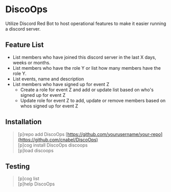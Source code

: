 # DiscoOps
Utilize Discord Red Bot to host operational features to make it easier running a discord server.

## Feature List
- List members who have joined this discord server in the last X days, weeks or months.
- List members who have the role Y or list how many members have the role Y.
- List events, name and description
- List members who have signed up for event Z
  - Create a role for event Z and add or update list based on who's signed up for event Z
  - Update role for event Z to add, update or remove members based on whos signed up for event Z

## Installation
> [p]repo add DiscoOps [https://github.com/yourusername/your-repo](https://github.com/cnabel/DiscoOps)  
> [p]cog install DiscoOps discoops  
> [p]load discoops

## Testing
> [p]cog list  
> [p]help DiscoOps

